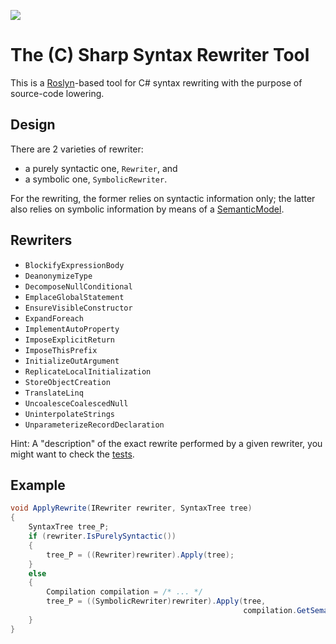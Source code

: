 ![](https://github.com/ShiftLeftSecurity/SharpSyntaxRewriter-playground/actions/workflows/build-and-test.yml/badge.svg)

# The (C) Sharp Syntax Rewriter Tool

This is a [Roslyn](https://github.com/dotnet/roslyn)-based tool for C# syntax rewriting with the purpose of source-code lowering.

## Design

There are 2 varieties of rewriter:

- a purely syntactic one, `Rewriter`, and
- a symbolic one, `SymbolicRewriter`.

For the rewriting, the former relies on syntactic information only; the latter also relies on symbolic information by means of a [SemanticModel](https://docs.microsoft.com/en-us/dotnet/api/microsoft.codeanalysis.semanticmodel).

## Rewriters

- `BlockifyExpressionBody`
- `DeanonymizeType`
- `DecomposeNullConditional`
- `EmplaceGlobalStatement`
- `EnsureVisibleConstructor`
- `ExpandForeach`
- `ImplementAutoProperty`
- `ImposeExplicitReturn`
- `ImposeThisPrefix`
- `InitializeOutArgument`
- `ReplicateLocalInitialization`
- `StoreObjectCreation`
- `TranslateLinq`
- `UncoalesceCoalescedNull`
- `UninterpolateStrings`
- `UnparameterizeRecordDeclaration`

Hint: A "description" of the exact rewrite performed by a given rewriter, you might want to check the [tests](https://github.com/ShiftLeftSecurity/SharpSyntaxRewriter-playground/tree/master/tests).

## Example

```csharp
void ApplyRewrite(IRewriter rewriter, SyntaxTree tree)
{
    SyntaxTree tree_P;
    if (rewriter.IsPurelySyntactic())
    {
        tree_P = ((Rewriter)rewriter).Apply(tree);
    }
    else
    {
        Compilation compilation = /* ... */
        tree_P = ((SymbolicRewriter)rewriter).Apply(tree,
                                                    compilation.GetSemanticModel(tree));
    }
}
```


